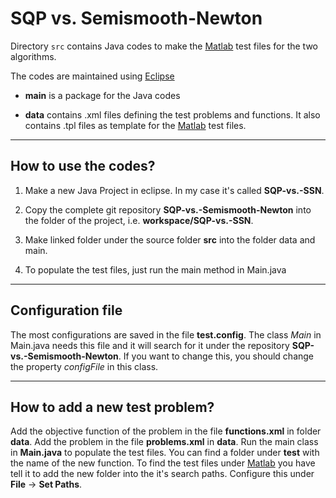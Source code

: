 # SQP vs. Semismooth-Newton

Directory `src` contains Java codes
to make the [Matlab][] test files
for the two algorithms.

The codes are maintained using [Eclipse][]
  
  * **main** is a package for the Java codes
  
  * **data** contains .xml files defining the test problems and functions.
    It also contains .tpl files as template for the [Matlab][] test files.

---

## How to use the codes?

1. Make a new Java Project in eclipse. In my case it's called **SQP-vs.-SSN**.

2. Copy the complete git repository **SQP-vs.-Semismooth-Newton**
   into the folder of the project, i.e. **workspace/SQP-vs.-SSN**.

3. Make linked folder under the source folder **src** into the folder data and main.

4. To populate the test files, just run the main method in Main.java

---

## Configuration file

The most configurations are saved in the file **test.config**.
The class *Main* in Main.java needs this file and it will search for it
under the repository **SQP-vs.-Semismooth-Newton**.
If you want to change this, you should change the property *configFile*
in this class.

---

## How to add a new test problem?

Add the objective function of the problem
in the file **functions.xml** in folder **data**.
Add the problem in the file **problems.xml** in **data**.
Run the main class in **Main.java** to populate the test files.
You can find a folder under **test** with the name of the new function.
To find the test files under [Matlab][] you have
tell it to add the new folder into the it's search paths.
Configure this under **File** -> **Set Paths**.


[matlab]: http://de.wikipedia.org/wiki/MATLAB "MATLAB"
[eclipse]: http://eclipse.org "Eclipse"